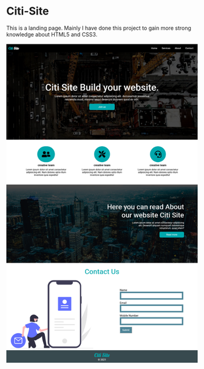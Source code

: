 # Citi-Site
This is a landing page. Mainly I have done this project to gain more strong knowledge about HTML5 and CSS3.
<br><br>
<img src="https://github.com/ShawonBarman/Citi-Site/blob/main/project_demo.png">
